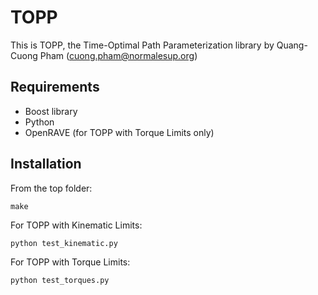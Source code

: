 TOPP
====

This is TOPP, the Time-Optimal Path Parameterization library by Quang-Cuong Pham (cuong.pham@normalesup.org)

Requirements 
------------

- Boost library
- Python
- OpenRAVE (for TOPP with Torque Limits only)

Installation
------------

From the top folder:
  
    make

For TOPP with Kinematic Limits:
  
    python test_kinematic.py

For TOPP with Torque Limits:

    python test_torques.py
